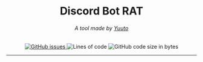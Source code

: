 <div align="center">
    <h1>Discord Bot RAT</h1>
    <h6>A tool made by <a href="https://github.com/JustYuuto">Yuuto</a></h6>
    <a href="https://github.com/JustYuuto/Discord-Bot-RAT/issues">
        <img alt="GitHub issues" src="https://img.shields.io/github/issues/JustYuuto/Discord-Bot-RAT?style=for-the-badge">
    </a>
    <img alt="Lines of code" src="https://img.shields.io/tokei/lines/github/JustYuuto/Discord-Bot-RAT?style=for-the-badge">
    <img alt="GitHub code size in bytes" src="https://img.shields.io/github/repo-size/JustYuuto/Discord-Bot-RAT?style=for-the-badge">
</div>

--------------------------

